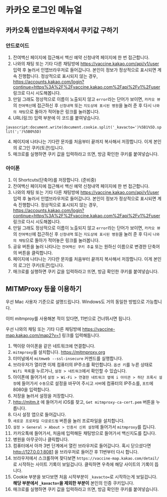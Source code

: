 # 카카오 로그인 메뉴얼

## 카카오톡 인앱브라우저에서 쿠키값 구하기
### 안드로이드
1. 잔여백신 페이지에 접근해서 백신 예약 신청내역 페이지에 한 번 접근합니다.
2. 나와의 채팅 또는 기타 다른 채팅방에 https://vaccine.kakao.com/api/v1/user 입력 후 눌러서 인앱브라우저로 들어갑니다. 본인이 정보가 정상적으로 표시되면 계속 진행합니다. 정상적으로 표시되지 않는 경우, https://accounts.kakao.com/login?continue=https%3A%2F%2Fvaccine.kakao.com%2Fapi%2Fv1%2Fuser 링크로 다시 시도해봅니다.  
3. 만일 그래도 정상적으로 이름이 노출되지 않고 `error`라는 단어가 보이면, `카카오 뷰`의 `잔여백신`에 접근하신 후 `신청내역` 또는 `지도상에 표시된 병원`을 눌러 준 후 다시 `나와의 채팅`으로 돌아가 적어놓은 링크를 눌러봅니다.
4. URL(링크) 입력 부분에 이 코드를 붙여넣습니다.

`javascript:document.write(document.cookie.split('_kavacto=')%5B1%5D.split(';')%5B0%5D)`

4. 페이지에 나타나는 기다란 문자를 처음부터 끝까지 복사해서 저장합니다. 이게 본인의 로그인 쿠키(토큰)입니다.
5. 매크로를 실행하면 쿠키 값을 입력하라고 뜨면, 방금 확인한 쿠키를 붙여넣습니다.

### 아이폰
1. 이 Shortcuts(단축어)를 저장합니다. (준비중)
2. 잔여백신 페이지에 접근해서 백신 예약 신청내역 페이지에 한 번 접근합니다.
3. 나와의 채팅 또는 기타 다른 채팅방에 https://vaccine.kakao.com/api/v1/user 입력 후 눌러서 인앱브라우저로 들어갑니다. 본인이 정보가 정상적으로 표시되면 계속 진행합니다. 정상적으로 표시되지 않는 경우, https://accounts.kakao.com/login?continue=https%3A%2F%2Fvaccine.kakao.com%2Fapi%2Fv1%2Fuser 링크로 다시 시도해봅니다.  
4. 만일 그래도 정상적으로 이름이 노출되지 않고 `error`라는 단어가 보이면, `카카오 뷰`의 `잔여백신`에 접근하신 후 `신청내역` 또는 `지도상에 표시된 병원`을 눌러 준 후 다시 `나와의 채팅`으로 돌아가 적어놓은 링크를 눌러봅니다.
5. 공유 버튼을 눌러 나타나는 `잔여백신 쿠키 추출` 또는 원하신 이름으로 변경한 단축어의 버튼을 클릭합니다.
6. 페이지에 나타나는 기다란 문자를 처음부터 끝까지 복사해서 저장합니다. 이게 본인의 로그인 쿠키(토큰)입니다.
7. 매크로를 실행하면 쿠키 값을 입력하라고 뜨면, 방금 확인한 쿠키를 붙여넣습니다.

## MITMProxy 등을 이용하기
우선 Mac 사용자 기준으로 설명드립니다. Windows도 거의 동일한 방법으로 가능합니다.

이미 mitmproy를 사용해본 적이 있다면, 11번으로 건너뛰시면 됩니다.

우선 나와의 채팅 또는 기타 다른 채팅방에 https://vaccine-map.kakao.com/map2?v=1 링크를 입력해둡니다.

1. 맥이랑 아이폰을 같은 네트워크에 연결합니다.
2. `mitmproxy`를 설치합니다. https://mitmproxy.org
3. 터미널에서 `mitmweb --ssl-insecure` 커멘드를 실행합니다.
4. 브라우저가 열리면 이제 컴퓨터의 IP주소를 확인합니다. `옵션 키`를 누른 상태로 `Wifi 목록`을 누르거나, `설정 > 네트워크`에서 확인할 수 있습니다.
5. 아이폰에 들어가서 `설정 > Wi-Fi > 연결한 네트워크 옆에 i 아이콘 > 하단 프록시 설정`에 들어가서 `수동`으로 설정을 바꾸어 주시고 `서버`에 컴퓨터의 IP주소를, `포트`에 8080을 입력합니다.
6. 저장을 눌러서 설정을 저장합니다.
7. http://mitm.it 에 들어가서 iOS를 찾고, `Get mitmproxy-ca-cert.pem` 버튼을 누릅니다.
8. 다시 설정 앱으로 들어갑니다.
9. `새로운 프로파일 다운로드됨` 버튼을 눌러 프로파일을 설치합니다.
10. `설정 > General > About > 인증서 신뢰 설정`에 들어가서 `mitmproxy`를 킵니다.
11. 카카오톡에 들어가서, 처음에 입력해둔 채팅방으로 들어가서 백신지도를 킵니다.
12. 병원을 아무곳이나 클릭합니다.
13. 컴퓨터에서 아까 3번 단계에서 열린 브라우저로 들어갑니다. 혹시 닫으셨다면 http://127.0.0.1:8081 을 브라우저로 들어간 후 11번부터 다시 합니다.
14. 브라우저에서 스크롤하며 찾다보면 `https://vaccine-map.kakao.com/detail/`로 시작하는 사이트 기록이 보일겁니다. 클릭하면 우측에 해당 사이트의 기록이 뜹니다.
15. Cookie 부분을 보다보면 처음 시작부분이 `_kavacto=`로 시작하는게 보일겁니다. **해당 부분에서 `_kavacto=`을 제외한 부분이** 본인의 인증 쿠키입니다.
16. 매크로를 실행하면 쿠키 값을 입력하라고 뜨면, 방금 확인한 쿠키를 붙여넣습니다.
